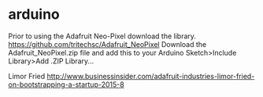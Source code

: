 # arduino
Prior to using the Adafruit Neo-Pixel download the library.
https://github.com/tritechsc/Adafruit_NeoPixel
Download the Adafruit_NeoPixel.zip file and add this to your Arduino 
Sketch>Include Library>Add .ZIP Library...

Limor Fried
http://www.businessinsider.com/adafruit-industries-limor-fried-on-bootstrapping-a-startup-2015-8
